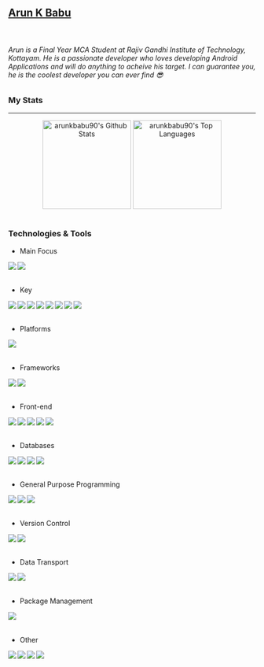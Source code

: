 ## <a href="https://arunkbabu90.github.io/">Arun K Babu</a>
<br>

###### Arun is a Final Year MCA Student at Rajiv Gandhi Institute of Technology, Kottayam. He is a passionate developer who loves developing Android Applications and will do anything to acheive his target. I can guarantee you, he is the coolest developer you can ever find 😎

### My Stats
---

<div style="text-align:center;">
  <img align="center" height="180px" alt="arunkbabu90's Github Stats" src="https://github-readme-stats.vercel.app/api?username=arunkbabu90&show_icons=true&hide_border=true&count_private=true&include_all_commits=true&bg_color=45,FFE53B,FF2525&title_color=000000&text_color=000000&icon_color=000000" />
  <img align="center" height="180px" alt="arunkbabu90's Top Languages" src="https://github-readme-stats.vercel.app/api/top-langs/?username=arunkbabu90&bg_color=45,212121,212121&title_color=e0e0e0&text_color=bdbdbd&icon_color=000000&layout=compact&hide_border=true" />
</div>

<br>

### Technologies & Tools

+ Main Focus
<img align="left" src="https://img.shields.io/badge/Advanced-Android-brightgreen">
<img align="left" src="https://img.shields.io/badge/Advanced-Android%20SDK-brightgreen">
<br><br>

+ Key

<img align="left" src="https://img.shields.io/badge/Intermediate-Pagination-blue">
<img align="left" src="https://img.shields.io/badge/Beginner-Dependency%20Injection-blue">
<img align="left" src="https://img.shields.io/badge/Beginner-Dagger2-blue">
<img align="left" src="https://img.shields.io/badge/Beginner-Hilt-blue">
<img align="left" src="https://img.shields.io/badge/Intermediate-MVVM-blue">
<img align="left" src="https://img.shields.io/badge/Intermediate-Material%20Design%202-blue">
<img align="left" src="https://img.shields.io/badge/Intermediate-Room-blue">
<img align="left" src="https://img.shields.io/badge/Beginner-Navigation--Component-blue">
<br><br>

+ Platforms
<img align="left" src="https://img.shields.io/badge/Intermediate-Firebase-yellow">
<br><br>

+ Frameworks
<img align="left" src="https://img.shields.io/badge/Beginner-Flutter-blue">
<img align="left" src="https://img.shields.io/badge/Beginner-ReactJS-blue">
<br><br>

+ Front-end

<img align="left" src="https://img.shields.io/badge/Intermediate-XML-blue">
<img align="left" src="https://img.shields.io/badge/Beginner-CSS-brightgreen">
<img align="left" src="https://img.shields.io/badge/Beginner-Dart-blue">
<img align="left" src="https://img.shields.io/badge/Beginner-React-brightgreen">
<img align="left" src="https://img.shields.io/badge/Beginner-HTML-brightgreen">
<br><br>

+ Databases

<img align="left" src="https://img.shields.io/badge/Intermediate-Firestore-yellow">
<img align="left" src="https://img.shields.io/badge/Intermediate-Firebase%20Realtime%20Database-yellow">
<img align="left" src="https://img.shields.io/badge/Intermediate-MySQL-green">
<img align="left" src="https://img.shields.io/badge/Intermediate-SQLite-green">
<br><br>

+ General Purpose Programming

<img align="left" src="https://img.shields.io/badge/Intermediate-Kotlin-blue">
<img align="left" src="https://img.shields.io/badge/Intermediate-Java-orange">
<img align="left" src="https://img.shields.io/badge/Beginner-C-yellow">
<br><br>

+ Version Control

<img align="left" src="https://img.shields.io/badge/Intermediate-Git-brightgreen">
<img align="left" src="https://img.shields.io/badge/Advanced-Github-brightgreen">
<br><br>

+ Data Transport

<img align="left" src="https://img.shields.io/badge/Intermediate-REST API-brightgreen">
<img align="left" src="https://img.shields.io/badge/Intermediate-JSON-brightgreen">
<br><br>

+ Package Management

<img align="left" src="https://img.shields.io/badge/Intermediate-Gradle-green">
<br><br>

+ Other

<img align="left" src="https://img.shields.io/badge/Advanced-Android%20Studio-brightgreen">
<img align="left" src="https://img.shields.io/badge/Intermediate-IntelliJ%20IDEA-orange">
<img align="left" src="https://img.shields.io/badge/Beginner-Visual%20Studio-blue">
<img align="left" src="https://img.shields.io/badge/Intermediate-Atom-green">



